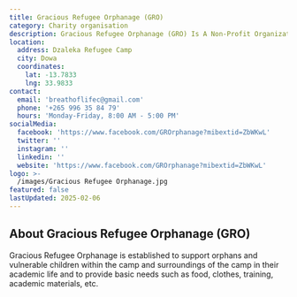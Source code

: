 ```yaml
---
title: Gracious Refugee Orphanage (GRO)
category: Charity organisation
description: Gracious Refugee Orphanage (GRO) Is A Non-Profit Organization That Provides Education, Health, And Social Services To Dzaleka Refugees.
location:
  address: Dzaleka Refugee Camp
  city: Dowa
  coordinates:
    lat: -13.7833
    lng: 33.9833
contact:
  email: 'breathoflifec@gmail.com'
  phone: '+265 996 35 84 79'
  hours: 'Monday-Friday, 8:00 AM - 5:00 PM'
socialMedia:
  facebook: 'https://www.facebook.com/GROrphanage?mibextid=ZbWKwL'
  twitter: ''
  instagram: ''
  linkedin: ''
  website: 'https://www.facebook.com/GROrphanage?mibextid=ZbWKwL'
logo: >-
  /images/Gracious Refugee Orphanage.jpg
featured: false
lastUpdated: 2025-02-06
---
```


## About Gracious Refugee Orphanage (GRO)

Gracious Refugee Orphanage is established to support orphans and vulnerable children within the camp and surroundings of the camp in their academic life and to provide basic needs such as food, clothes, training, academic materials, etc.
